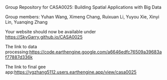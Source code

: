 Group Repository for CASA0025: Building Spatial Applications with Big Data

Group members:
Yuhan Wang, Ximeng Chang, Ruixuan Li, Yuyou Xie, Xinyi Lin, Yuanqing Zhang

Your website should now be available under 
https://SkyGarry.github.io/CASA0025

The link to data processing:https://code.earthengine.google.com/a6646edfc76509a39683af77887d336k

The link to final gee app:https://ygzhang5112.users.earthengine.app/view/casa0025
